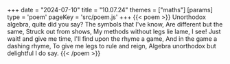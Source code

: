 +++
date = "2024-07-10"
title = "10.07.24"
themes = ["maths"]
[params]
  type = 'poem'
  pageKey = 'src/poem.js'
+++
{{< poem >}}
Unorthodox algebra, quite did you say?
The symbols that I've know,
Are different but the same,
Struck out from shows,
My methods without legs lie lame,
I see! Just wait! and give me time,
I'll find upon the rhyme a game,
And in the game a dashing rhyme,
To give me legs to rule and reign,
Algebra unorthodox but delightful I do say.
{{< /poem >}}